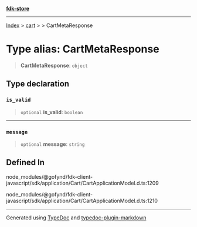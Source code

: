 [**fdk-store**](../../../README.md)
***

[Index](../../../API.md) > [cart](../../README.md) > [<internal>](../README.md) > CartMetaResponse

# Type alias: CartMetaResponse

> **CartMetaResponse**: `object`

## Type declaration

### `is_valid`

> `optional` **is\_valid**: `boolean`

***

### `message`

> `optional` **message**: `string`

## Defined In

node\_modules/@gofynd/fdk-client-javascript/sdk/application/Cart/CartApplicationModel.d.ts:1209

node\_modules/@gofynd/fdk-client-javascript/sdk/application/Cart/CartApplicationModel.d.ts:1210

***
Generated using [TypeDoc](https://typedoc.org/) and [typedoc-plugin-markdown](https://www.npmjs.com/package/typedoc-plugin-markdown)
